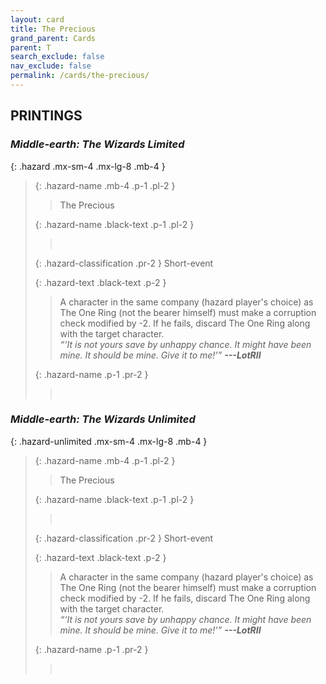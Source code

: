 ```yaml
---
layout: card
title: The Precious
grand_parent: Cards
parent: T
search_exclude: false
nav_exclude: false
permalink: /cards/the-precious/
---
```


## PRINTINGS


### _Middle-earth: The Wizards Limited_

{: .hazard .mx-sm-4 .mx-lg-8 .mb-4 }
> {: .hazard-name .mb-4 .p-1 .pl-2 }
> > <div class="hazard-mp"></div>
> > <div class="card-name">The Precious</div>
>
> {: .hazard-name .black-text .p-1 .pl-2 }
> > &nbsp;
>
> {: .hazard-classification .pr-2 }
> Short-event
>
> {: .hazard-text .black-text .p-2 }
> > A character in the same company (hazard player's choice) as The One Ring (not the bearer himself) must make a corruption check modified by -2. If he fails, discard The One Ring along with the target character. <br>_“‘It is not yours save by unhappy chance. It might have been mine. It should be mine. Give it to me!’”_ ***---LotRII*** 
>
> {: .hazard-name .p-1 .pr-2 }
> > <div class="card-shield"></div>
> > <div class="card-corruption">&nbsp;</div>

### _Middle-earth: The Wizards Unlimited_

{: .hazard-unlimited .mx-sm-4 .mx-lg-8 .mb-4 }
> {: .hazard-name .mb-4 .p-1 .pl-2 }
> > <div class="hazard-mp"></div>
> > <div class="card-name">The Precious</div>
>
> {: .hazard-name .black-text .p-1 .pl-2 }
> > &nbsp;
>
> {: .hazard-classification .pr-2 }
> Short-event
>
> {: .hazard-text .black-text .p-2 }
> > A character in the same company (hazard player's choice) as The One Ring (not the bearer himself) must make a corruption check modified by -2. If he fails, discard The One Ring along with the target character. <br>_“‘It is not yours save by unhappy chance. It might have been mine. It should be mine. Give it to me!’”_ ***---LotRII*** 
>
> {: .hazard-name .p-1 .pr-2 }
> > <div class="card-shield"></div>
> > <div class="card-corruption-white">&nbsp;</div>
